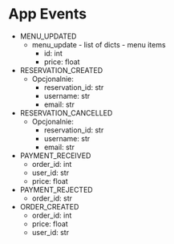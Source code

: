 # App Events

- MENU_UPDATED
  - menu_update - list of dicts - menu items
    - id: int
    - price: float
- RESERVATION_CREATED
  - Opcjonalnie: 
    - reservation_id: str
    - username: str
    - email: str
- RESERVATION_CANCELLED
  - Opcjonalnie:
    - reservation_id: str
    - username: str
    - email: str
- PAYMENT_RECEIVED
  - order_id: int
  - user_id: str
  - price: float
- PAYMENT_REJECTED
  - order_id: str
- ORDER_CREATED
  - order_id: int
  - price: float
  - user_id: str